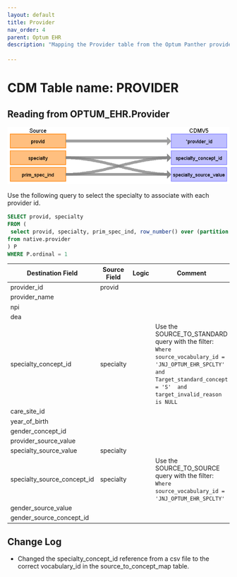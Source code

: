 ```yaml
---
layout: default
title: Provider
nav_order: 4
parent: Optum EHR
description: "Mapping the Provider table from the Optum Panther provider table"

---
```


# CDM Table name: PROVIDER

## Reading from OPTUM_EHR.Provider

![](images/providermap.png)

Use the following query to select the specialty to associate with each provider id.

```sql
SELECT provid, specialty 
FROM (
 select provid, specialty, prim_spec_ind, row_number() over (partition by provid, specialty order by prim_spec_ind desc) ordinal
from native.provider
) P 
WHERE P.ordinal = 1
```

|     Destination Field    |     Source Field    |     Logic    |     Comment    |
|-|-|-|-|
|     provider_id    |     provid    |          |          |
|     provider_name    |          |          |          |
|     npi    |          |          |          |
|     dea    |          |          |          |
|     specialty_concept_id    |     specialty    |          |  Use the SOURCE_TO_STANDARD query with the filter: <br> ```Where source_vocabulary_id = 'JNJ_OPTUM_EHR_SPCLTY' and Target_standard_concept = 'S'  and target_invalid_reason is NULL```    |
|     care_site_id    |          |          |          |
|     year_of_birth    |          |          |          |
|     gender_concept_id    |          |          |          |
|     provider_source_value    |          |          |          |
|     specialty_source_value    |     specialty    |          |          |
|     specialty_source_concept_id    |     specialty    |          |     Use the SOURCE_TO_SOURCE query with the filter: <br> ```Where source_vocabulary_id = 'JNJ_OPTUM_EHR_SPCLTY'```   |
|     gender_source_value    |          |          |          |
|     gender_source_concept_id    |          |          |          |

## Change Log

- Changed the specialty_concept_id reference from a csv file to the correct vocabulary_id in the source_to_concept_map table. 